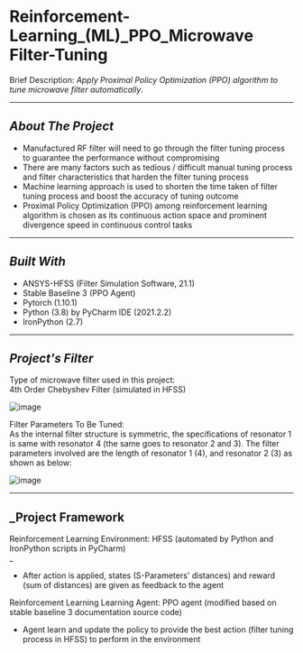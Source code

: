 # Reinforcement-Learning_(ML)_PPO_Microwave Filter-Tuning
Brief Description: _Apply Proximal Policy Optimization (PPO) algorithm to tune microwave filter automatically_.<br />

---


## **_About The Project_**<br />
- Manufactured RF filter will need to go through the filter tuning process to guarantee the performance without compromising
- There are many factors such as tedious / difficult manual tuning process and filter characteristics that harden the filter tuning process
- Machine learning approach is used to shorten the time taken of filter tuning process and boost the accuracy of tuning outcome
- Proximal Policy Optimization (PPO) among reinforcement learning algorithm is chosen as its continuous action space and prominent divergence speed in continuous control tasks

---


## **_Built With_**<br />
- ANSYS-HFSS (Filter Simulation Software, 21.1)
- Stable Baseline 3 (PPO Agent)
- Pytorch (1.10.1)
- Python (3.8) by PyCharm IDE (2021.2.2)
- IronPython (2.7)


---
## **_Project's Filter_**<br />
Type of microwave filter used in this project:<br />
4th Order Chebyshev Filter (simulated in HFSS)

![image](https://user-images.githubusercontent.com/85819871/163743277-a6b01aca-9e78-46f6-b757-9c993da2f295.png)


Filter Parameters To Be Tuned:<br />
As the internal filter structure is symmetric, the specifications of resonator 1 is same with resonator 4 (the same goes to resonator 2 and 3). 
The filter parameters involved are the length of resonator 1 (4), and resonator 2 (3) as shown as below:

![image](https://user-images.githubusercontent.com/85819871/163744956-437fcb52-0f7c-441d-bb73-362e39a1a2c0.png)



--- 


 ## _**Project Framework** <br />
 
 Reinforcement Learning Environment: HFSS (automated by Python and IronPython scripts in PyCharm)<br />_
 - After action is applied, states (S-Parameters' distances) and reward (sum of distances) are given as feedback to the agent
 
 Reinforcement Learning Learning Agent: PPO agent (modified based on stable baseline 3 documentation source code)
 - Agent learn and update the policy to provide the best action (filter tuning process in HFSS) to perform in the environment
 

